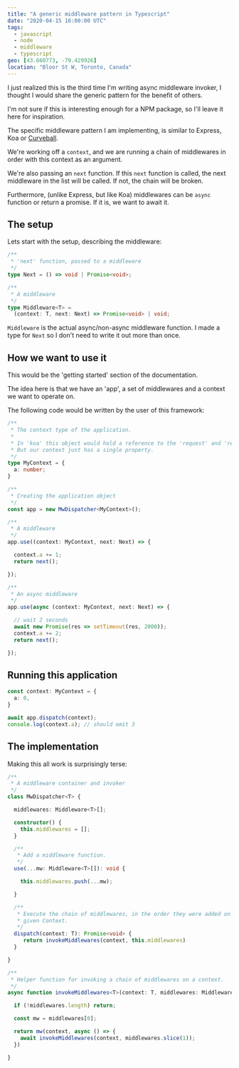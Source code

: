 ```yaml
---
title: "A generic middleware pattern in Typescript"
date: "2020-04-15 16:00:00 UTC"
tags:
  - javascript
  - node
  - middleware
  - typescript
geo: [43.660773, -79.429926]
location: "Bloor St W, Toronto, Canada"
---
```


I just realized this is the third time I'm writing async middleware invoker,
I thought I would share the generic pattern for the benefit of others.

I'm not sure if this is interesting enough for a NPM package, so I'll leave
it here for inspiration.

The specific middleware pattern I am implementing, is similar to Express,
Koa or [Curveball][1].

We're working off a `context`, and we are running a chain of middlewares
in order with this context as an argument.

We're also passing an `next` function. If this `next` function is called,
the next middleware in the list will be called. If not, the chain will be
broken.

Furthermore, (unlike Express, but like Koa) middlewares can be `async`
function or return a promise. If it is, we want to await it.

The setup
---------

Lets start with the setup, describing the middleware:

```typescript
/**
 * 'next' function, passed to a middleware
 */
type Next = () => void | Promise<void>;

/**
 * A middleware
 */
type Middleware<T> =
  (context: T, next: Next) => Promise<void> | void;
```

`Middleware` is the actual async/non-async middleware function. I made a
type for `Next` so I don't need to write it out more than once.


How we want to use it
---------------------

This would be the 'getting started' section of the documentation.

The idea here is that we have an 'app', a set of middlewares and a context
we want to operate on.

The following code would be written by the user of this framework:

```typescript
/**
 * The context type of the application.
 *
 * In 'koa' this object would hold a reference to the 'request' and 'response'
 * But our context just has a single property.
 */
type MyContext = {
  a: number;
}

/**
 * Creating the application object
 */
const app = new MwDispatcher<MyContext>();

/**
 * A middleware
 */
app.use((context: MyContext, next: Next) => {

  context.a += 1;
  return next();

});

/**
 * An async middleware
 */
app.use(async (context: MyContext, next: Next) => {

  // wait 2 seconds
  await new Promise(res => setTimeout(res, 2000));
  context.a += 2;
  return next();

});
```

Running this application
------------------------

```typescript
const context: MyContext = {
  a: 0,
}

await app.dispatch(context);
console.log(context.a); // should emit 3
```

The implementation
-------------------

Making this all work is surprisingly terse: 


```typescript
/**
 * A middleware container and invoker
 */ 
class MwDispatcher<T> {

  middlewares: Middleware<T>[];

  constructor() {
    this.middlewares = [];
  }

  /**
   * Add a middleware function.
   */
  use(...mw: Middleware<T>[]): void {

    this.middlewares.push(...mw);

  }

  /**
   * Execute the chain of middlewares, in the order they were added on a
   * given Context. 
   */
  dispatch(context: T): Promise<void> {
     return invokeMiddlewares(context, this.middlewares)
  }

}

/**
 * Helper function for invoking a chain of middlewares on a context.
 */
async function invokeMiddlewares<T>(context: T, middlewares: Middleware<T>[]): Promise<void> {

  if (!middlewares.length) return;

  const mw = middlewares[0];

  return mw(context, async () => {
    await invokeMiddlewares(context, middlewares.slice(1));
  })

}
```

[1]: https://curveballjs.org/
